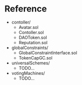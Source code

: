 # Reference

* contoller/
    * Avatar.sol
    * Contoller.sol
    * DAOToken.sol
    * Reputation.sol
* globalConstraints/
    * GlobalConstraintInterface.sol
    * TokenCapGC.sol
* universalSchemes/
    * TODO...
* votingMachines/
    * TODO...